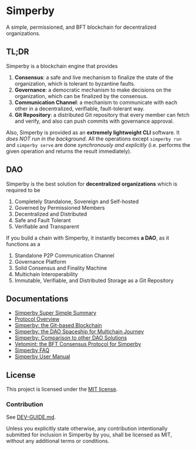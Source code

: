 # Simperby

A simple, permissioned, and BFT blockchain for decentralized organizations.

## TL;DR

Simperby is a blockchain engine that provides

1. **Consensus**: a safe and live mechanism to finalize the state of
  the organization, which is tolerant to byzantine faults.
2. **Governance**: a democratic mechanism to make decisions on the organization,
  which can be finalized by the consensus.
3. **Communication Channel**: a mechanism to communicate with each other
  in a decentralized, verifiable, fault-tolerant way.
4. **Git Repository**: a distributed Git repository that every member can
  fetch and verify, and also can push commits with governance approval.

Also, Simperby is provided as an **extremely lightweight CLI** software.
It *does NOT run in the background*.
All the operations except `simperby run` and `simperby serve`
are done *synchronously and explicitly*
(i.e. performs the given operation and returns the result immediately).

## DAO

Simperby is the best solution for **decentralized organizations**
which is required to be

1. Completely Standalone, Sovereign and Self-hosted
2. Governed by Permissioned Members
3. Decentralized and Distributed
4. Safe and Fault Tolerant
5. Verifiable and Transparent

If you build a chain with Simperby, it instantly becomes **a DAO**,
as it functions as a

1. Standalone P2P Communication Channel
2. Governance Platform
3. Solid Consensus and Finality Machine
4. Multichain Interoperability
5. Immutable, Verifiable, and Distributed Storage as a Git Repository

## Documentations

- [Simperby Super Simple Summary](docs/ssss.md)
- [Protocol Overview](docs/protocol_overview.md)
- [Simperby: the Git-based Blockchain](docs/git.md)
- [Simperby: the DAO Spaceship for Multichain Journey](docs/multichain.md)
- [Simperby: Comparison to other DAO Solutions](docs/comparison.md)
- [Vetomint: the BFT Consensus Protocol for Simperby](docs/vetomint.md)
- [Simperby FAQ](docs/faq.md)
- [Simperby User Manual](docs/manual.md)

## License

This project is licensed under the [MIT license](./LICENSE).

### Contribution

See [DEV-GUIDE.md](./DEV-GUIDE.md).

Unless you explicitly state otherwise, any contribution intentionally submitted
for inclusion in Simperby by you, shall be licensed as MIT,
without any additional terms or conditions.
